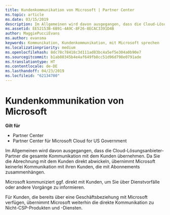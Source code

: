 ```yaml
---
title: Kundenkommunikation von Microsoft | Partner Center
ms.topic: article
ms.date: 03/15/2019
description: Im Allgemeinen wird davon ausgegangen, dass die Cloud-Lösungsanbieter-Partner die gesamte Kommunikation mit dem Kunden übernehmen.
ms.assetid: EE52153B-6B91-4A9C-8F26-8ECAC3391D4B
author: MaggiePucciEvans
ms.author: evansma
keywords: Kommunikation, Kundenkommunikation, mit Microsoft sprechen
ms.localizationpriority: medium
ms.openlocfilehash: 8dc78c78418c3d111ad83bc4a5ef5e304a0b90e7
ms.sourcegitcommit: b1ab80345b4e4af649fb8cc51d96d798e0791ade
ms.translationtype: HT
ms.contentlocale: de-DE
ms.lasthandoff: 04/23/2019
ms.locfileid: "62134700"
---
```

# <a name="customer-communication-from-microsoft"></a>Kundenkommunikation von Microsoft

**Gilt für**

-  Partner Center
-  Partner Center für Microsoft Cloud for US Government


Im Allgemeinen wird davon ausgegangen, dass die Cloud-Lösungsanbieter-Partner die gesamte Kommunikation mit dem Kunden übernehmen. Da Sie die Abrechnung mit dem Kunden direkt abwickeln, übernimmt Microsoft keinerlei Kommunikation mit ihren Kunden, die mit Abonnements zusammenhängen.

Microsoft kommuniziert ggf. direkt mit Kunden, um Sie über Dienstvorfälle oder andere Vorgänge zu informieren.

Für Kunden, die bereits über eine Geschäftsbeziehung mit Microsoft verfügen, übernimmt Microsoft weiterhin die direkte Kommunikation zu Nicht-CSP-Produkten und -Diensten.

 

 



